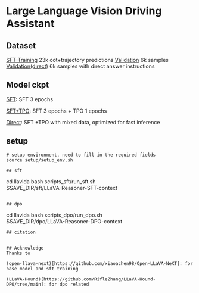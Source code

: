 # Large Language Vision Driving Assistant

## Dataset
[SFT-Training](https://huggingface.co/datasets/Share4oReasoning/sft_data) 23k cot+trajectory predictions 
[Validation](https://huggingface.co/datasets/Share4oReasoning/dpo_data) 6k samples
[Validation(direct)](https://huggingface.co/datasets/Share4oReasoning/dpo_data) 6k samples with direct answer instructions

## Model ckpt
[SFT](https://huggingface.co/Share4oReasoning/Open-LLaVA-NeXT-LLaMA3-8B): SFT 3 epochs 

[SFT+TPO](https://huggingface.co/Share4oReasoning/LLaVA-Reasoner-SFT-preview): SFT 3 epochs + TPO 1 epochs

[Direct](https://huggingface.co/Share4oReasoning/LLaVA-Reasoner-SFT): SFT +TPO with mixed data, optimized for fast inference


## setup 
```
# setup environment, need to fill in the required fields
source setup/setup_env.sh

## sft
```
cd llavida
bash scripts_sft/run_sft.sh \
$SAVE_DIR/sft/LLaVA-Reasoner-SFT-context
```

## dpo
```
cd llavida
bash scripts_dpo/run_dpo.sh \
$SAVE_DIR/dpo/LLaVA-Reasoner-DPO-context
```
## citation
```

```

## Acknowledge
Thanks to 

(open-llava-next)[https://github.com/xiaoachen98/Open-LLaVA-NeXT]: for base model and sft training

(LLaVA-Hound)[https://github.com/RifleZhang/LLaVA-Hound-DPO/tree/main]: for dpo related 


